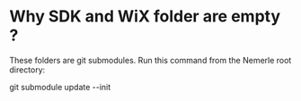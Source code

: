 # Why SDK and WiX folder are empty ?

These folders are git submodules.
Run this command from the Nemerle root directory:

git submodule update --init
